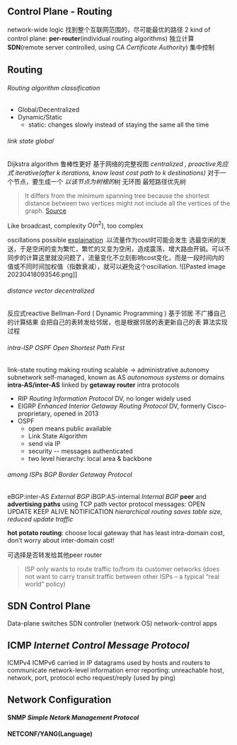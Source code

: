 ## Control Plane - Routing
network-wide logic 找到整个互联网范围的，尽可能最优的路径
2 kind of control plane: 
**per-router**(individual routing algorithms) 独立计算
**SDN**(remote server controlled, using CA *Certificate Authority*) 集中控制

## Routing 

###### Routing algorithm classification
- Global/Decentralized
- Dynamic/Static
	- static: changes slowly instead of staying the same all the time

###### link state  *global*
Dijkstra algorithm 鲁棒性更好 基于网络的完整视图
*centralized , proactive先应式
iterative(after k iterations, know least cost path to k destinations)*
对于一个节点，要生成一个 *以该节点为树根的*树 无环图
最短路径优先树
>It differs from the minimum spanning tree because the shortest distance between two vertices might not include all the vertices of the graph. [Source](https://www.youtube.com/watch?v=k6o2x42mrIg)

Like broadcast, complexity $O(n^2)$, too complex

oscillations possible [explaination](https://www.youtube.com/watch?v=KmOviXWpec4) .以流量作为cost时可能会发生
选最空闲的发送，于是空闲的变为繁忙，繁忙的又变为空闲，造成震荡，增大路由开销。可以不同步的计算这里就没问题了，流量变化不立刻影响cost变化，而是一段时间内的值或不同时间加权值（指数衰减），就可以避免这个oscillation.
![[Pasted image 20230418093546.png]]


###### distance vector  *decentralized*
反应式reactive
Bellman-Ford ( Dynamic Programming ) 基于邻居 不广播自己的计算结果
会把自己的表转发给邻居，也是根据邻居的表更新自己的表
算法实现过程

###### intra-ISP OSPF *Open Shortest Path First*
link-state routing
making routing scalable -> administrative autonomy
subnetwork self-managed, known as AS *autonomous systems* or domains
**intra-AS/inter-AS** linked by **getaway router**
intra protocols
- RIP *Routing Information Protocol*  DV, no longer widely used
- EIGRP *Enhanced Interior Getaway Routing Protocol* DV, formerly Cisco-proprietary, opened in 2013
- OSPF
	- open means public available
	- Link State Algorithm
	- send via IP
	- security -- messages authenticated
	- two level hierarchy: local area & backbone

###### among ISPs BGP *Border Getaway Protocol*
eBGP:inter-AS *External BGP*
iBGP:AS-internal *Internal BGP*
**peer** and **advertising paths** using TCP
path vector protocol
messages: OPEN UPDATE KEEP ALIVE NOTIFICATION
*hierarchical routing saves table size, reduced update traffic*

**hot potato routing**: choose local gateway that has least intra-domain cost, don’t worry about inter-domain cost!

可选择是否转发给其他peer router
>ISP only wants to route traffic to/from its customer networks (does not want to carry transit traffic between other ISPs – a typical “real world” policy)

## SDN Control Plane
Data-plane switches
SDN controller (network OS)
network-control apps

## ICMP *Internet Control Message Protocol*
ICMPv4 ICMPv6 carried in IP datagrams
used by hosts and routers to communicate network-level information
error reporting: unreachable host, network, port, protocol
echo request/reply (used by ping)

## Network Configuration


#### SNMP *Simple Netork Management Protocol*


#### NETCONF/YANG(Language)



